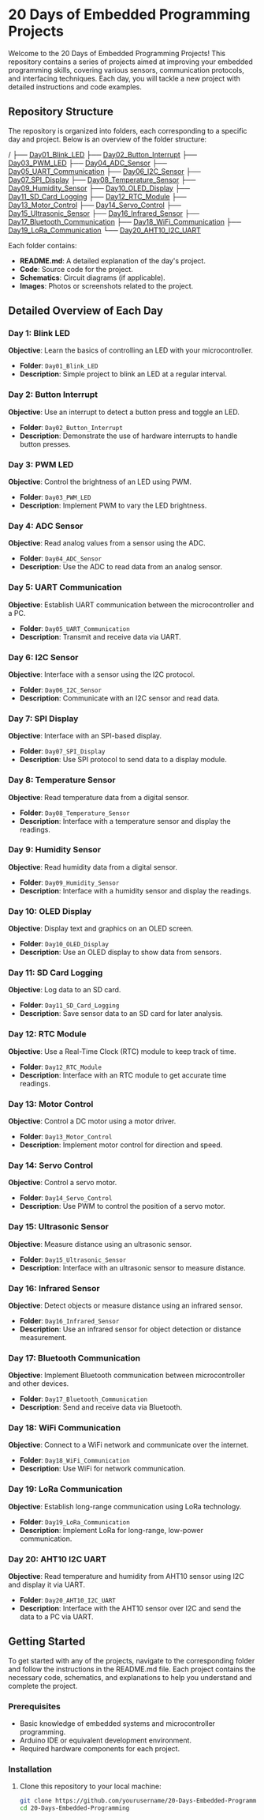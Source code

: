# 20 Days of Embedded Programming Projects

Welcome to the 20 Days of Embedded Programming Projects! This repository contains a series of projects aimed at improving your embedded programming skills, covering various sensors, communication protocols, and interfacing techniques. Each day, you will tackle a new project with detailed instructions and code examples.

## Repository Structure

The repository is organized into folders, each corresponding to a specific day and project. Below is an overview of the folder structure:

/
├── [Day01_Blink_LED](Day01_Blink_LED)
├── [Day02_Button_Interrupt](Day02_Button_Interrupt)
├── [Day03_PWM_LED](Day03_PWM_LED)
├── [Day04_ADC_Sensor](Day04_ADC_Sensor)
├── [Day05_UART_Communication](Day05_UART_Communication)
├── [Day06_I2C_Sensor](Day06_I2C_Sensor)
├── [Day07_SPI_Display](Day07_SPI_Display)
├── [Day08_Temperature_Sensor](Day08_Temperature_Sensor)
├── [Day09_Humidity_Sensor](Day09_Humidity_Sensor)
├── [Day10_OLED_Display](Day10_OLED_Display)
├── [Day11_SD_Card_Logging](Day11_SD_Card_Logging)
├── [Day12_RTC_Module](Day12_RTC_Module)
├── [Day13_Motor_Control](Day13_Motor_Control)
├── [Day14_Servo_Control](Day14_Servo_Control)
├── [Day15_Ultrasonic_Sensor](Day15_Ultrasonic_Sensor)
├── [Day16_Infrared_Sensor](Day16_Infrared_Sensor)
├── [Day17_Bluetooth_Communication](Day17_Bluetooth_Communication)
├── [Day18_WiFi_Communication](Day18_WiFi_Communication)
├── [Day19_LoRa_Communication](Day19_LoRa_Communication)
└── [Day20_AHT10_I2C_UART](Day20_AHT10_I2C_UART)


Each folder contains:
- **README.md**: A detailed explanation of the day's project.
- **Code**: Source code for the project.
- **Schematics**: Circuit diagrams (if applicable).
- **Images**: Photos or screenshots related to the project.

## Detailed Overview of Each Day

### Day 1: Blink LED
**Objective**: Learn the basics of controlling an LED with your microcontroller.
- **Folder**: `Day01_Blink_LED`
- **Description**: Simple project to blink an LED at a regular interval.

### Day 2: Button Interrupt
**Objective**: Use an interrupt to detect a button press and toggle an LED.
- **Folder**: `Day02_Button_Interrupt`
- **Description**: Demonstrate the use of hardware interrupts to handle button presses.

### Day 3: PWM LED
**Objective**: Control the brightness of an LED using PWM.
- **Folder**: `Day03_PWM_LED`
- **Description**: Implement PWM to vary the LED brightness.

### Day 4: ADC Sensor
**Objective**: Read analog values from a sensor using the ADC.
- **Folder**: `Day04_ADC_Sensor`
- **Description**: Use the ADC to read data from an analog sensor.

### Day 5: UART Communication
**Objective**: Establish UART communication between the microcontroller and a PC.
- **Folder**: `Day05_UART_Communication`
- **Description**: Transmit and receive data via UART.

### Day 6: I2C Sensor
**Objective**: Interface with a sensor using the I2C protocol.
- **Folder**: `Day06_I2C_Sensor`
- **Description**: Communicate with an I2C sensor and read data.

### Day 7: SPI Display
**Objective**: Interface with an SPI-based display.
- **Folder**: `Day07_SPI_Display`
- **Description**: Use SPI protocol to send data to a display module.

### Day 8: Temperature Sensor
**Objective**: Read temperature data from a digital sensor.
- **Folder**: `Day08_Temperature_Sensor`
- **Description**: Interface with a temperature sensor and display the readings.

### Day 9: Humidity Sensor
**Objective**: Read humidity data from a digital sensor.
- **Folder**: `Day09_Humidity_Sensor`
- **Description**: Interface with a humidity sensor and display the readings.

### Day 10: OLED Display
**Objective**: Display text and graphics on an OLED screen.
- **Folder**: `Day10_OLED_Display`
- **Description**: Use an OLED display to show data from sensors.

### Day 11: SD Card Logging
**Objective**: Log data to an SD card.
- **Folder**: `Day11_SD_Card_Logging`
- **Description**: Save sensor data to an SD card for later analysis.

### Day 12: RTC Module
**Objective**: Use a Real-Time Clock (RTC) module to keep track of time.
- **Folder**: `Day12_RTC_Module`
- **Description**: Interface with an RTC module to get accurate time readings.

### Day 13: Motor Control
**Objective**: Control a DC motor using a motor driver.
- **Folder**: `Day13_Motor_Control`
- **Description**: Implement motor control for direction and speed.

### Day 14: Servo Control
**Objective**: Control a servo motor.
- **Folder**: `Day14_Servo_Control`
- **Description**: Use PWM to control the position of a servo motor.

### Day 15: Ultrasonic Sensor
**Objective**: Measure distance using an ultrasonic sensor.
- **Folder**: `Day15_Ultrasonic_Sensor`
- **Description**: Interface with an ultrasonic sensor to measure distance.

### Day 16: Infrared Sensor
**Objective**: Detect objects or measure distance using an infrared sensor.
- **Folder**: `Day16_Infrared_Sensor`
- **Description**: Use an infrared sensor for object detection or distance measurement.

### Day 17: Bluetooth Communication
**Objective**: Implement Bluetooth communication between microcontroller and other devices.
- **Folder**: `Day17_Bluetooth_Communication`
- **Description**: Send and receive data via Bluetooth.

### Day 18: WiFi Communication
**Objective**: Connect to a WiFi network and communicate over the internet.
- **Folder**: `Day18_WiFi_Communication`
- **Description**: Use WiFi for network communication.

### Day 19: LoRa Communication
**Objective**: Establish long-range communication using LoRa technology.
- **Folder**: `Day19_LoRa_Communication`
- **Description**: Implement LoRa for long-range, low-power communication.

### Day 20: AHT10 I2C UART
**Objective**: Read temperature and humidity from AHT10 sensor using I2C and display it via UART.
- **Folder**: `Day20_AHT10_I2C_UART`
- **Description**: Interface with the AHT10 sensor over I2C and send the data to a PC via UART.

## Getting Started

To get started with any of the projects, navigate to the corresponding folder and follow the instructions in the README.md file. Each project contains the necessary code, schematics, and explanations to help you understand and complete the project.

### Prerequisites
- Basic knowledge of embedded systems and microcontroller programming.
- Arduino IDE or equivalent development environment.
- Required hardware components for each project.

### Installation
1. Clone this repository to your local machine:
   ```bash
   git clone https://github.com/yourusername/20-Days-Embedded-Programming.git
   cd 20-Days-Embedded-Programming
